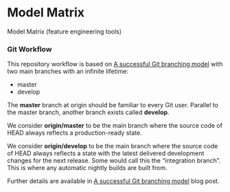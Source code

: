 # Model Matrix

Model Matrix (feature engineering tools)

### Git Workflow

This repository workflow is based on [A successful Git branching model](http://nvie.com/posts/a-successful-git-branching-model/) with two main branches with an infinite lifetime:

* master
* develop

The **master** branch at origin should be familiar to every Git user. Parallel to the master branch, another branch exists called **develop**.

We consider **origin/master** to be the main branch where the source code of HEAD always reflects a production-ready state.

We consider **origin/develop** to be the main branch where the source code of HEAD always reflects a state with the latest delivered development changes for the next release. Some would call this the “integration branch”. This is where any automatic nightly builds are built from.

Further details are available in [A successful Git branching model](http://nvie.com/posts/a-successful-git-branching-model/) blog post.
